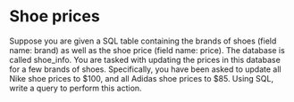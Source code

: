 # Shoe prices

Suppose you are given a SQL table containing the brands of shoes (field name: brand) as well as the shoe price (field name: price). The database is called shoe_info. You are tasked with updating the prices in this database for a few brands of shoes. Specifically, you have been asked to update all Nike shoe prices to $100, and all Adidas shoe prices to $85. Using SQL, write a query to perform this action.

